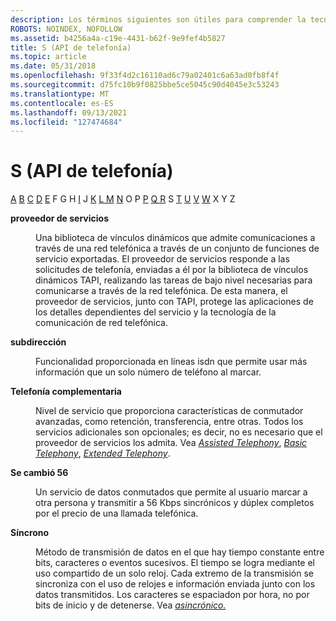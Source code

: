 ```yaml
---
description: Los términos siguientes son útiles para comprender la tecnología TAPI.
ROBOTS: NOINDEX, NOFOLLOW
ms.assetid: b4256a4a-c19e-4431-b62f-9e9fef4b5827
title: S (API de telefonía)
ms.topic: article
ms.date: 05/31/2018
ms.openlocfilehash: 9f33f4d2c16110ad6c79a02401c6a63ad0fb8f4f
ms.sourcegitcommit: d75fc10b9f0825bbe5ce5045c90d4045e3c53243
ms.translationtype: MT
ms.contentlocale: es-ES
ms.lasthandoff: 09/13/2021
ms.locfileid: "127474684"
---
```

# <a name="s-telephony-api"></a>S (API de telefonía)

[A](a-tapgloss.md) [B](b-tapgloss.md) [C](c-tapgloss.md) [D](d-tapgloss.md) [E](e-tapgloss.md) F G H [](h-tapgloss.md) [I](i-tapgloss.md) J [K](k-tapgloss.md) [L M](l-tapgloss.md) [N](m-tapgloss.md) O P [P](p-tapgloss.md) [Q R](r-tapgloss.md) S [T](t-tapgloss.md) [U](u-tapgloss.md) [V](v-tapgloss.md) [W](w-tapgloss.md) X Y Z

<dl> <dt>

<span id="tapi2.service_provider_tapgloss"></span><span id="TAPI2.SERVICE_PROVIDER_TAPGLOSS"></span>**proveedor de servicios**
</dt> <dd>

Una biblioteca de vínculos dinámicos que admite comunicaciones a través de una red telefónica a través de un conjunto de funciones de servicio exportadas. El proveedor de servicios responde a las solicitudes de telefonía, enviadas a él por la biblioteca de vínculos dinámicos TAPI, realizando las tareas de bajo nivel necesarias para comunicarse a través de la red telefónica. De esta manera, el proveedor de servicios, junto con TAPI, protege las aplicaciones de los detalles dependientes del servicio y la tecnología de la comunicación de red telefónica.

</dd> <dt>

<span id="tapi2.subaddressing_tapgloss"></span><span id="TAPI2.SUBADDRESSING_TAPGLOSS"></span>**subdirección**
</dt> <dd>

Funcionalidad proporcionada en líneas isdn que permite usar más información que un solo número de teléfono al marcar.

</dd> <dt>

<span id="tapi2.supplementary_telephony_tapgloss"></span><span id="TAPI2.SUPPLEMENTARY_TELEPHONY_TAPGLOSS"></span>**Telefonía complementaria**
</dt> <dd>

Nivel de servicio que proporciona características de conmutador avanzadas, como retención, transferencia, entre otras. Todos los servicios adicionales son opcionales; es decir, no es necesario que el proveedor de servicios los admita. Vea [*Assisted Telephony*](a-tapgloss.md), [*Basic Telephony*](b-tapgloss.md), [*Extended Telephony*](e-tapgloss.md#tapi2.extended_telephony_tapgloss).

</dd> <dt>

<span id="tapi2.switched_56_tapgloss"></span><span id="TAPI2.SWITCHED_56_TAPGLOSS"></span>**Se cambió 56**
</dt> <dd>

Un servicio de datos conmutados que permite al usuario marcar a otra persona y transmitir a 56 Kbps sincrónicos y dúplex completos por el precio de una llamada telefónica.

</dd> <dt>

<span id="tapi2.synchronous_tapgloss"></span><span id="TAPI2.SYNCHRONOUS_TAPGLOSS"></span>**Síncrono**
</dt> <dd>

Método de transmisión de datos en el que hay tiempo constante entre bits, caracteres o eventos sucesivos. El tiempo se logra mediante el uso compartido de un solo reloj. Cada extremo de la transmisión se sincroniza con el uso de relojes e información enviada junto con los datos transmitidos. Los caracteres se espaciadon por hora, no por bits de inicio y de detenerse. Vea [*asincrónico.*](a-tapgloss.md)

</dd> </dl>

 

 



